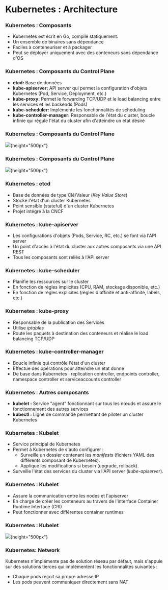 # Kubernetes : Architecture

### Kubernetes : Composants

- Kubernetes est écrit en Go, compilé statiquement.
- Un ensemble de binaires sans dépendance
- Faciles à conteneuriser et à packager
- Peut se déployer uniquement avec des conteneurs sans dépendance d'OS

### Kubernetes : Composants du Control Plane


- **etcd:** Base de données
- **kube-apiserver:** API server qui permet la configuration d'objets Kubernetes (Pod, Service, Deployment, etc.)
- **kube-proxy:** Permet le forwarding TCP/UDP et le load balancing entre les services et les backends (Pods)
- **kube-scheduler:** Implémente les fonctionnalités de scheduling
- **kube-controller-manager:** Responsable de l'état du cluster, boucle infinie qui régule l'état du cluster afin d'atteindre un état désiré

### Kubernetes : Composants du Control Plane

![](images/kubernetes/kubernetes-architecture.png){height="500px"}

### Kubernetes : Composants du Control Plane

![](images/kubernetes/architecture-2.png){height="500px"}

### Kubernetes : etcd

- Base de données de type Clé/Valeur (_Key Value Store_)
- Stocke l'état d'un cluster Kubernetes
- Point sensible (stateful) d'un cluster Kubernetes
- Projet intégré à la CNCF

### Kubernetes : kube-apiserver

- Les configurations d'objets (Pods, Service, RC, etc.) se font via l'API server
- Un point d'accès à l'état du cluster aux autres composants via une API REST
- Tous les composants sont reliés à l'API server

### Kubernetes : kube-scheduler

- Planifie les ressources sur le cluster
- En fonction de règles implicites (CPU, RAM, stockage disponible, etc.)
- En fonction de règles explicites (règles d'affinité et anti-affinité, labels, etc.)

### Kubernetes : kube-proxy

- Responsable de la publication des Services
- Utilise *iptables*
- Route les paquets à destination des conteneurs et réalise le load balancing TCP/UDP

### Kubernetes : kube-controller-manager

- Boucle infinie qui contrôle l'état d'un cluster
- Effectue des opérations pour atteindre un état donné
- De base dans Kubernetes : replication controller, endpoints controller, namespace controller et serviceaccounts controller

### Kubernetes : Autres composants

- **kubelet :** Service "agent" fonctionnant sur tous les nœuds et assure le fonctionnement des autres services
- **kubectl :** Ligne de commande permettant de piloter un cluster Kubernetes

### Kubernetes : Kubelet

- Service principal de Kubernetes
- Permet à Kubernetes de s'auto configurer :
    - Surveille un dossier contenant les *manifests* (fichiers YAML des différents composant de Kubernetes).
    - Applique les modifications si besoin (upgrade, rollback).
- Surveille l'état des services du cluster via l'API server (*kube-apiserver*).

### Kubernetes : Kubelet

- Assure la communication entre les nodes et l'apiserver
- En charge de créer les conteneurs au travers de l'interface Container Runtime
  Interface (CRI)
- Peut fonctionner avec différentes container runtimes

### Kubernetes : Kubelet

![](images/kubernetes/kubelet-cri.png){height="500px"}

### Kubernetes: Network

Kubernetes n'implémente pas de solution réseau par défaut, mais s'appuie sur des solutions tierces qui implémentent les fonctionnalités suivantes :

- Chaque pods reçoit sa propre adresse IP
- Les pods peuvent communiquer directement sans NAT

